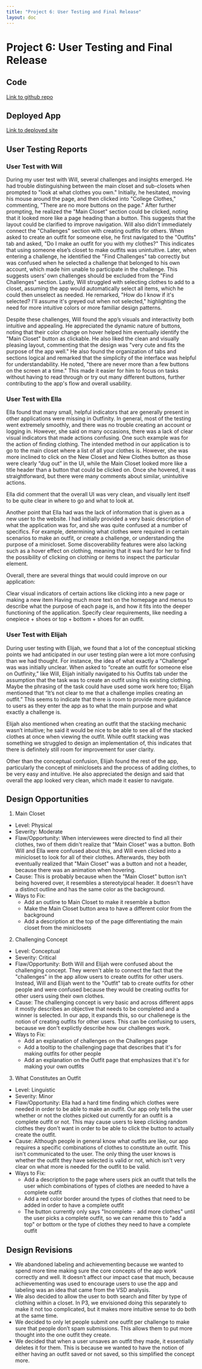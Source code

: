 ```yaml
---
title: "Project 6: User Testing and Final Release"
layout: doc
---
```



# Project 6: User Testing and Final Release
## Code


[Link to github repo](https://github.com/dismint/outfinity)


## Deployed App


[Link to deployed site](https://outfinity-dismints-projects.vercel.app/)


## User Testing Reports
### User Test with Will
During my user test with Will, several challenges and insights emerged. He had trouble distinguishing between the main closet and sub-closets when prompted to "look at what clothes you own." Initially, he hesitated, moving his mouse around the page, and then clicked into "College Clothes," commenting, "There are no more buttons on the page." After further prompting, he realized the "Main Closet" section could be clicked, noting that it looked more like a page heading than a button. This suggests that the layout could be clarified to improve navigation. Will also didn’t immediately connect the "Challenges" section with creating outfits for others. When asked to create an outfit for someone else, he first navigated to the "Outfits" tab and asked, "Do I make an outfit for you with my clothes?" This indicates that using someone else’s closet to make outfits was unintuitive. Later, when entering a challenge, he identified the "Find Challenges" tab correctly but was confused when he selected a challenge that belonged to his own account, which made him unable to participate in the challenge. This suggests users’ own challenges should be excluded from the "Find Challenges" section. Lastly, Will struggled with selecting clothes to add to a closet, assuming the app would automatically select all items, which he could then unselect as needed. He remarked, "How do I know if it's selected? I'll assume it's greyed out when not selected," highlighting the need for more intuitive colors or more familiar design patterns.


Despite these challenges, Will found the app’s visuals and interactivity both intuitive and appealing. He appreciated the dynamic nature of buttons, noting that their color change on hover helped him eventually identify the "Main Closet" button as clickable. He also liked the clean and visually pleasing layout, commenting that the design was "very cute and fits the purpose of the app well." He also found the organization of tabs and sections logical and remarked that the simplicity of the interface was helpful for understandability. He noted, "there are never more than a few buttons on the screen at a time." This made it easier for him to focus on tasks without having to read through or try out many different buttons, further contributing to the app's flow and overall usability.


### User Test with Ella
Ella found that many small, helpful indicators that are generally present in other applications were missing in Outfinity. In general, most of the testing went extremely smoothly, and there was no trouble creating an account or logging in. However, she said on many occasions, there was a lack of clear visual indicators that made actions confusing. One such example was for the action of finding clothing. The intended method in our application is to go to the main closet where a list of all your clothes is. However, she was more inclined to click on the New Closet and New Clothes button as those were clearly “dug out” in the UI, while the Main Closet looked more like a title header than a button that could be clicked on. Once she hovered, it was straightforward, but there were many comments about similar, unintuitive actions.


Ella did comment that the overall UI was very clean, and visually lent itself to be quite clear in where to go and what to look at.


Another point that Ella had was the lack of information that is given as a new user to the website. I had initially provided a very basic description of what the application was for, and she was quite confused at a number of specifics. For example, determining what clothes were required in certain scenarios to make an outfit, or create a challenge, or understanding the purpose of a minicloset. Some discoverability features were also lacking such as a hover effect on clothing, meaning that it was hard for her to find the possibility of clicking on clothing or items to inspect the particular element.


Overall, there are several things that would could improve on our application:


Clear visual indicators of certain actions like clicking into a new page or making a new item
Having much more text on the homepage and menus to describe what the purpose of each page is, and how it fits into the deeper functioning of the application.
Specify clear requirements, like needing a onepiece + shoes or top + bottom + shoes for an outfit.


### User Test with Elijah
During user testing with Elijah, we found that a lot of the conceptual sticking points we had anticipated in our user testing plan were a lot more confusing than we had thought. For instance, the idea of what exactly a “Challenge” was was initially unclear. When asked to “create an outfit for someone else on Outfinity,” like Will, Elijah initially navigated to his Outfits tab under the assumption that the task was to create an outfit using his existing clothing. Maybe the phrasing of the task could have used some work here too; Elijah mentioned that “It’s not clear to me that a challenge implies creating an outfit.” This seems to indicate that there is room to provide more guidance to users as they enter the app as to what the main purpose and what exactly a challenge is.


Elijah also mentioned when creating an outfit that the stacking mechanic wasn’t intuitive; he said it would be nice to be able to see all of the stacked clothes at once when viewing the outfit. While outfit stacking was something we struggled to design an implementation of, this indicates that there is definitely still room for improvement for user clarity.


Other than the conceptual confusion, Elijah found the rest of the app, particularly the concept of miniclosets and the process of adding clothes, to be very easy and intuitive. He also appreciated the design and said that overall the app looked very clean, which made it easier to navigate.


## Design Opportunities
1. Main Closet
- Level: Physical
- Severity: Moderate
- Flaw/Opportunity: When interviewees were directed to find all their clothes, two of them didn't realize that "Main Closet" was a button. Both Will and Ella were confused about this, and Will even clicked into a minicloset to look for all of their clothes. Afterwards, they both eventually realized that "Main Closet" was a button and not a header, because there was an animation when hovering.
- Cause: This is probably because when the "Main Closet" button isn't being hovered over, it resembles a stereotyipcal header. It doesn't have a distinct outline and has the same color as the background.
- Ways to Fix:
  - Add an outline to Main Closet to make it resemble a button
  - Make the Main Closet button area to have a different color from the background
  - Add a description at the top of the page differentiating the main closet from the miniclosets
2. Challenging Concept
- Level: Conceptual
- Severity: Critical
- Flaw/Opportunity: Both Will and Elijah were confused about the challenging concept. They weren't able to connect the fact that the "challenges" in the app allow users to create outfits for other users. Instead, Will and Elijah went to the "Outfit" tab to create outfits for other people and were confused because they would be creating outfits for other users using their own clothes.
- Cause: The challenging concept is very basic and across different apps it mostly describes an objective that needs to be completed and a winner is selected. In our app, it expands this, so our challenege is the notion of creating outfits for other users. This can be confusing to users, because we don't explictly describe how our challenges work.
- Ways to Fix:
  - Add an explanation of challenges on the Challenges page
  - Add a tooltip to the challenging page that describes that it's for making outfits for other people
  - Add an explanation on the Outfit page that emphasizes that it's for making your own outfits
3. What Constitutes an Outfit
- Level: Linguistic
- Severity: Minor
- Flaw/Opportunity: Ella had a hard time finding which clothes were needed in order to be able to make an outfit. Our app only tells the user whether or not the clothes picked out currently for an outfit is a complete outfit or not. This may cause users to keep clicking random clothes they don't want in order to be able to click the button to actually create the outfit.
- Cause: Although people in general know what outfits are like, our app requires a specific combinations of clothes to constitute an outfit. This isn't communicated to the user. The only thing the user knows is whether the outfit they have selected is valid or not, which isn't very clear on what more is needed for the outfit to be valid.
- Ways to Fix:
  - Add a description to the page where users pick an outfit that tells the user which combinations of types of clothes are needed to have a complete outfit
  - Add a red color border around the types of clothes that need to be added in order to have a complete outfit
  - The button currently only says "Incomplete - add more clothes" until the user picks a complete outfit, so we can rename this to "add a top" or bottom or the type of clothes they need to have a complete outfit


## Design Revisions
- We abandoned labeling and achievementing because we wanted to spend more time making sure the core concepts of the app work correctly and well. It doesn’t affect our impact case that much, because achievementing was used to encourage users to use the app and labeling was an idea that came from the VSD analysis.
- We also decided to allow the user to both search and filter by type of clothing within a closet. In P3, we envisioned doing this separately to make it not too complicated, but it makes more intuitive sense to do both at the same time.
- We decided to only let people submit one outfit per challenge to make sure that people don’t spam submissions. This allows them to put more thought into the one outfit they create.
- We decided that when a user unsaves an outfit they made, it essentially deletes it for them. This is because we wanted to have the notion of either having an outfit saved or not saved, so this simplified the concept more.


